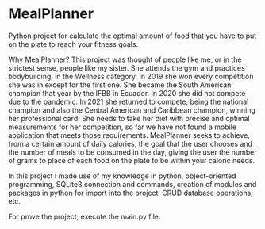 # MealPlanner
Python project for calculate the optimal amount of food that you have to put on the plate to reach your fitness goals.

Why MealPlanner?
This project was thought of people like me, or in the strictest sense, people like my sister. She attends the gym and practices bodybuilding, 
in the Wellness category. In 2019 she won every competition she was in except for the first one. She became the South American champion that 
year by the IFBB in Ecuador. In 2020 she did not compete due to the pandemic. In 2021 she returned to compete, being the national champion 
and also the Central American and Caribbean champion, winning her professional card. She needs to take her diet with precise and optimal 
measurements for her competition, so far we have not found a mobile application that meets those requirements. MealPlanner seeks to achieve, 
from a certain amount of daily calories, the goal that the user chooses and the number of meals to be consumed in the day, giving the user the 
number of grams to place of each food on the plate to be within your caloric needs.

In this project I made use of my knowledge in python, object-oriented programming, SQLite3 connection and commands, creation of modules and packages 
in python for import into the project, CRUD database operations, etc.

For prove the project, execute the main.py file.
